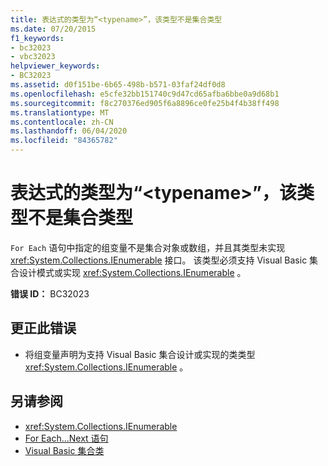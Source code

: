 ```yaml
---
title: 表达式的类型为“<typename>”，该类型不是集合类型
ms.date: 07/20/2015
f1_keywords:
- bc32023
- vbc32023
helpviewer_keywords:
- BC32023
ms.assetid: d0f151be-6b65-498b-b571-03faf24df0d8
ms.openlocfilehash: e5cfe32bb151740c9d47cd65afba6bbe0a9d68b1
ms.sourcegitcommit: f8c270376ed905f6a8896ce0fe25b4f4b38ff498
ms.translationtype: MT
ms.contentlocale: zh-CN
ms.lasthandoff: 06/04/2020
ms.locfileid: "84365782"
---
```

# <a name="expression-is-of-type-typename-which-is-not-a-collection-type"></a>表达式的类型为“\<typename>”，该类型不是集合类型
`For Each` 语句中指定的组变量不是集合对象或数组，并且其类型未实现 <xref:System.Collections.IEnumerable> 接口。 该类型必须支持 Visual Basic 集合设计模式或实现 <xref:System.Collections.IEnumerable> 。  
  
 **错误 ID：** BC32023  
  
## <a name="to-correct-this-error"></a>更正此错误  
  
- 将组变量声明为支持 Visual Basic 集合设计或实现的类类型 <xref:System.Collections.IEnumerable> 。  
  
## <a name="see-also"></a>另请参阅

- <xref:System.Collections.IEnumerable>
- [For Each...Next 语句](../language-reference/statements/for-each-next-statement.md)
- [Visual Basic 集合类](../programming-guide/concepts/collections.md#visual-basic-collection-class)

